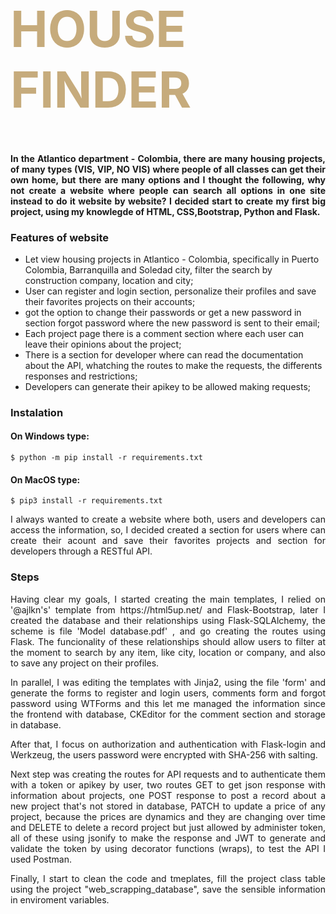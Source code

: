 <div class="row ">
	<div class="col ">
		<h1  style="color:#C6AB7C; font-size: 80px; font-weight:bold;">HOUSE FINDER</h1>
	</div>
</div>

<h4 style="text-align: justify">In the Atlantico department - Colombia, there are many housing projects, of many types (VIS, VIP, NO VIS) where people of all classes can get their own home, but there are many options and I thought the following, why not create a website where people can search all options in one site instead to do it website by website? I decided start to create my first big project, using my knowlegde of HTML, CSS,Bootstrap, Python and Flask.</h4> 

### Features of website

- Let view housing projects in Atlantico - Colombia, specifically in Puerto Colombia, Barranquilla and Soledad city, filter the search by construction company, location and city;
- User can register and login section, personalize their profiles and save their favorites projects on their accounts;
- got the option to change their passwords or get a new password in section forgot password where the new password is sent to their email;
- Each project page there is a comment section where each user can leave their opinions about the project;
- There is a section for developer where can read the documentation about the API, whatching the routes to make the requests, the differents responses and restrictions;
- Developers can generate their apikey to be allowed making requests;

### Instalation
#### On Windows type:

`$ python -m pip install -r requirements.txt`
#### On MacOS type:

`$ pip3 install -r requirements.txt`

<p style="text-align: justify">I always wanted to create a website where both, users and developers can access the information, so, I decided created a section for users where can create their acount and save their favorites projects and section for developers through a RESTful API.</p>

### Steps
<p style="text-align: justify">Having clear my goals, I started creating the main templates, I relied on '@ajlkn's' template from https://html5up.net/ and Flask-Bootstrap, later I created the database and their relationships using Flask-SQLAlchemy, the scheme is file 'Model database.pdf' , and go creating the routes using Flask. The funcionality of these relationships should allow users to filter at the moment to search by any item, like city, location or company, and also to save any project on their profiles.</p>

<p style="text-align: justify">In parallel, I was editing the templates with Jinja2, using the file 'form' and generate the forms to register and login users, comments form and forgot password using WTForms and this let me managed the information since the frontend with database, CKEditor for the comment section and storage in database.</p>

<p style="text-align: justify">After that, I focus on authorization and authentication with Flask-login and Werkzeug, the users password were encrypted with SHA-256 with salting.</p>

<p style="text-align: justify">Next step was creating the routes for API requests and to authenticate them with a token or apikey by user, two routes GET to get json response with information about projects, one POST response to post a record about a new project that's not stored in database, PATCH to update a price of any project, because the prices are dynamics and they are changing over time and DELETE to delete a record project but just allowed by administer token, all of these using jsonify to make the response and JWT to generate and validate the token by using decorator functions (wraps), to test the API I used Postman.</p>

<p style="text-align: justify">Finally, I start to clean the code and tmeplates, fill the project class table using the project "web_scrapping_database", save the sensible information in enviroment variables.</p>
